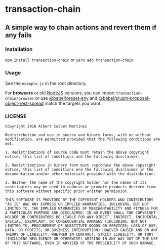 # transaction-chain

## A simple way to chain actions and revert them if any fails

### Installation

`npm install transaction-chain` or `yarn add transaction-chain`

### Usage

See the `example.js` in the root directory.

For __browsers__ or old [NodeJS](https://nodejs.org) versions, you can import `transaction-chain/browser` or use [@babel/preset-env](https://babeljs.io/docs/en/babel-preset-env) and [@babel/plugin-proposal-object-rest-spread](https://babeljs.io/docs/en/babel-plugin-proposal-object-rest-spread) match the targets you want.

### LICENSE

```
Copyright 2018 Albert Calbet Martinez

Redistribution and use in source and binary forms, with or without modification, are permitted provided that the following conditions are met:

1. Redistributions of source code must retain the above copyright notice, this list of conditions and the following disclaimer.

2. Redistributions in binary form must reproduce the above copyright notice, this list of conditions and the following disclaimer in the documentation and/or other materials provided with the distribution.

3. Neither the name of the copyright holder nor the names of its contributors may be used to endorse or promote products derived from this software without specific prior written permission.

THIS SOFTWARE IS PROVIDED BY THE COPYRIGHT HOLDERS AND CONTRIBUTORS "AS IS" AND ANY EXPRESS OR IMPLIED WARRANTIES, INCLUDING, BUT NOT LIMITED TO, THE IMPLIED WARRANTIES OF MERCHANTABILITY AND FITNESS FOR A PARTICULAR PURPOSE ARE DISCLAIMED. IN NO EVENT SHALL THE COPYRIGHT HOLDER OR CONTRIBUTORS BE LIABLE FOR ANY DIRECT, INDIRECT, INCIDENTAL, SPECIAL, EXEMPLARY, OR CONSEQUENTIAL DAMAGES (INCLUDING, BUT NOT LIMITED TO, PROCUREMENT OF SUBSTITUTE GOODS OR SERVICES; LOSS OF USE, DATA, OR PROFITS; OR BUSINESS INTERRUPTION) HOWEVER CAUSED AND ON ANY THEORY OF LIABILITY, WHETHER IN CONTRACT, STRICT LIABILITY, OR TORT (INCLUDING NEGLIGENCE OR OTHERWISE) ARISING IN ANY WAY OUT OF THE USE OF THIS SOFTWARE, EVEN IF ADVISED OF THE POSSIBILITY OF SUCH DAMAGE.
```
